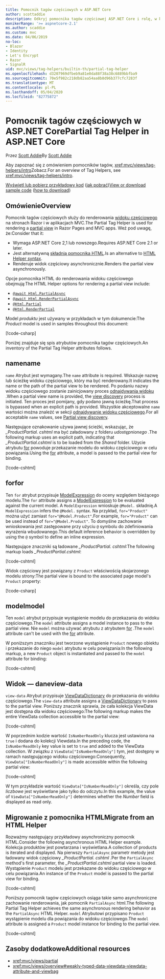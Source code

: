 ```yaml
---
title: Pomocnik tagów częściowych w ASP.NET Core
author: scottaddie
description: Odkryj pomocnika tagów częściowej ASP.NET Core i rolę, w której każda z jego atrybutów jest odtwarzana w wyniku renderowania częściowego widoku.
monikerRange: '>= aspnetcore-2.1'
ms.author: scaddie
ms.custom: mvc
ms.date: 04/06/2019
no-loc:
- Blazor
- Identity
- Let's Encrypt
- Razor
- SignalR
uid: mvc/views/tag-helpers/builtin-th/partial-tag-helper
ms.openlocfilehash: d3207969dfbeb9a81e0da88f38a38c6889bbfba9
ms.sourcegitcommit: 70e5f982c218db82aa54aa8b8d96b377cfc7283f
ms.translationtype: MT
ms.contentlocale: pl-PL
ms.lasthandoff: 05/04/2020
ms.locfileid: "82775872"
---
```

# <a name="partial-tag-helper-in-aspnet-core"></a><span data-ttu-id="e8346-103">Pomocnik tagów częściowych w ASP.NET Core</span><span class="sxs-lookup"><span data-stu-id="e8346-103">Partial Tag Helper in ASP.NET Core</span></span>

<span data-ttu-id="e8346-104">Przez [Scott Addie](https://github.com/scottaddie)</span><span class="sxs-lookup"><span data-stu-id="e8346-104">By [Scott Addie](https://github.com/scottaddie)</span></span>

<span data-ttu-id="e8346-105">Aby zapoznać się z omówieniem pomocników tagów, <xref:mvc/views/tag-helpers/intro>Zobacz.</span><span class="sxs-lookup"><span data-stu-id="e8346-105">For an overview of Tag Helpers, see <xref:mvc/views/tag-helpers/intro>.</span></span>

<span data-ttu-id="e8346-106">[Wyświetl lub pobierz przykładowy kod](https://github.com/dotnet/AspNetCore.Docs/tree/master/aspnetcore/mvc/views/tag-helpers/built-in/samples) ([jak pobrać](xref:index#how-to-download-a-sample))</span><span class="sxs-lookup"><span data-stu-id="e8346-106">[View or download sample code](https://github.com/dotnet/AspNetCore.Docs/tree/master/aspnetcore/mvc/views/tag-helpers/built-in/samples) ([how to download](xref:index#how-to-download-a-sample))</span></span>

## <a name="overview"></a><span data-ttu-id="e8346-107">Omówienie</span><span class="sxs-lookup"><span data-stu-id="e8346-107">Overview</span></span>

<span data-ttu-id="e8346-108">Pomocnik tagów częściowych służy do renderowania [widoku częściowego](xref:mvc/views/partial) na stronach Razor i w aplikacjach MVC.</span><span class="sxs-lookup"><span data-stu-id="e8346-108">The Partial Tag Helper is used for rendering a [partial view](xref:mvc/views/partial) in Razor Pages and MVC apps.</span></span> <span data-ttu-id="e8346-109">Weź pod uwagę, że:</span><span class="sxs-lookup"><span data-stu-id="e8346-109">Consider that it:</span></span>

* <span data-ttu-id="e8346-110">Wymaga ASP.NET Core 2,1 lub nowszego.</span><span class="sxs-lookup"><span data-stu-id="e8346-110">Requires ASP.NET Core 2.1 or later.</span></span>
* <span data-ttu-id="e8346-111">Jest alternatywną [składnią pomocnika HTML](xref:mvc/views/partial#reference-a-partial-view).</span><span class="sxs-lookup"><span data-stu-id="e8346-111">Is an alternative to [HTML Helper syntax](xref:mvc/views/partial#reference-a-partial-view).</span></span>
* <span data-ttu-id="e8346-112">Renderuje widok częściowy asynchronicznie.</span><span class="sxs-lookup"><span data-stu-id="e8346-112">Renders the partial view asynchronously.</span></span>

<span data-ttu-id="e8346-113">Opcje pomocnika HTML do renderowania widoku częściowego obejmują:</span><span class="sxs-lookup"><span data-stu-id="e8346-113">The HTML Helper options for rendering a partial view include:</span></span>

* [`@await Html.PartialAsync`](/dotnet/api/microsoft.aspnetcore.mvc.rendering.htmlhelperpartialextensions.partialasync)
* [`@await Html.RenderPartialAsync`](/dotnet/api/microsoft.aspnetcore.mvc.rendering.htmlhelperpartialextensions.renderpartialasync)
* [`@Html.Partial`](/dotnet/api/microsoft.aspnetcore.mvc.rendering.htmlhelperpartialextensions.partial)
* [`@Html.RenderPartial`](/dotnet/api/microsoft.aspnetcore.mvc.rendering.htmlhelperpartialextensions.renderpartial)

<span data-ttu-id="e8346-114">Model *produktu* jest używany w przykładach w tym dokumencie:</span><span class="sxs-lookup"><span data-stu-id="e8346-114">The *Product* model is used in samples throughout this document:</span></span>

[!code-csharp[](samples/TagHelpersBuiltIn/Models/Product.cs)]

<span data-ttu-id="e8346-115">Poniżej znajduje się spis atrybutów pomocnika tagów częściowych.</span><span class="sxs-lookup"><span data-stu-id="e8346-115">An inventory of the Partial Tag Helper attributes follows.</span></span>

## <a name="name"></a><span data-ttu-id="e8346-116">name</span><span class="sxs-lookup"><span data-stu-id="e8346-116">name</span></span>

<span data-ttu-id="e8346-117">`name` Atrybut jest wymagany.</span><span class="sxs-lookup"><span data-stu-id="e8346-117">The `name` attribute is required.</span></span> <span data-ttu-id="e8346-118">Wskazuje nazwę lub ścieżkę widoku częściowego, który ma być renderowany.</span><span class="sxs-lookup"><span data-stu-id="e8346-118">It indicates the name or the path of the partial view to be rendered.</span></span> <span data-ttu-id="e8346-119">Po podaniu nazwy widoku częściowego zostanie zainicjowany proces [odnajdywania widoku](xref:mvc/views/overview#view-discovery) .</span><span class="sxs-lookup"><span data-stu-id="e8346-119">When a partial view name is provided, the [view discovery](xref:mvc/views/overview#view-discovery) process is initiated.</span></span> <span data-ttu-id="e8346-120">Ten proces jest pomijany, gdy podano jawną ścieżkę.</span><span class="sxs-lookup"><span data-stu-id="e8346-120">That process is bypassed when an explicit path is provided.</span></span> <span data-ttu-id="e8346-121">Wszystkie akceptowalne `name` wartości można znaleźć w sekcji [odnajdywanie widoku częściowego](xref:mvc/views/partial#partial-view-discovery).</span><span class="sxs-lookup"><span data-stu-id="e8346-121">For all acceptable `name` values, see [Partial view discovery](xref:mvc/views/partial#partial-view-discovery).</span></span>

<span data-ttu-id="e8346-122">Następujące oznakowanie używa jawnej ścieżki, wskazując, że *_ProductPartial. cshtml* ma być załadowany z folderu *udostępnionego* .</span><span class="sxs-lookup"><span data-stu-id="e8346-122">The following markup uses an explicit path, indicating that *_ProductPartial.cshtml* is to be loaded from the *Shared* folder.</span></span> <span data-ttu-id="e8346-123">Użycie atrybutu [for](#for) powoduje przekazanie modelu do widoku częściowego w celu powiązania.</span><span class="sxs-lookup"><span data-stu-id="e8346-123">Using the [for](#for) attribute, a model is passed to the partial view for binding.</span></span>

[!code-cshtml[](samples/TagHelpersBuiltIn/Pages/Product.cshtml?name=snippet_Name)]

## <a name="for"></a><span data-ttu-id="e8346-124">for</span><span class="sxs-lookup"><span data-stu-id="e8346-124">for</span></span>

<span data-ttu-id="e8346-125">Ten `for` atrybut przypisuje [ModelExpression](/dotnet/api/microsoft.aspnetcore.mvc.viewfeatures.modelexpression) do oceny względem bieżącego modelu.</span><span class="sxs-lookup"><span data-stu-id="e8346-125">The `for` attribute assigns a [ModelExpression](/dotnet/api/microsoft.aspnetcore.mvc.viewfeatures.modelexpression) to be evaluated against the current model.</span></span> <span data-ttu-id="e8346-126">A `ModelExpression` wnioskuje `@Model.` składnię.</span><span class="sxs-lookup"><span data-stu-id="e8346-126">A `ModelExpression` infers the `@Model.` syntax.</span></span> <span data-ttu-id="e8346-127">Na przykład, `for="Product"` można użyć zamiast `for="@Model.Product"`.</span><span class="sxs-lookup"><span data-stu-id="e8346-127">For example, `for="Product"` can be used instead of `for="@Model.Product"`.</span></span> <span data-ttu-id="e8346-128">To domyślne zachowanie wnioskowania jest zastępowane przy użyciu `@` symbolu do zdefiniowania wyrażenia wbudowanego.</span><span class="sxs-lookup"><span data-stu-id="e8346-128">This default inference behavior is overridden by using the `@` symbol to define an inline expression.</span></span>

<span data-ttu-id="e8346-129">Następujące znaczniki są ładowane *_ProductPartial. cshtml*:</span><span class="sxs-lookup"><span data-stu-id="e8346-129">The following markup loads *_ProductPartial.cshtml*:</span></span>

[!code-cshtml[](samples/TagHelpersBuiltIn/Pages/Product.cshtml?name=snippet_For)]

<span data-ttu-id="e8346-130">Widok częściowy jest powiązany z `Product` właściwością skojarzonego modelu strony:</span><span class="sxs-lookup"><span data-stu-id="e8346-130">The partial view is bound to the associated page model's `Product` property:</span></span>

[!code-csharp[](samples/TagHelpersBuiltIn/Pages/Product.cshtml.cs?highlight=8)]

## <a name="model"></a><span data-ttu-id="e8346-131">model</span><span class="sxs-lookup"><span data-stu-id="e8346-131">model</span></span>

<span data-ttu-id="e8346-132">Ten `model` atrybut przypisuje wystąpienie modelu do przekazania do widoku częściowego.</span><span class="sxs-lookup"><span data-stu-id="e8346-132">The `model` attribute assigns a model instance to pass to the partial view.</span></span> <span data-ttu-id="e8346-133">Nie `model` można używać atrybutu z atrybutem [for](#for) .</span><span class="sxs-lookup"><span data-stu-id="e8346-133">The `model` attribute can't be used with the [for](#for) attribute.</span></span>

<span data-ttu-id="e8346-134">W poniższym znaczniku jest tworzone wystąpienie `Product` nowego obiektu i przekazanie do niego `model` atrybutu w celu powiązania:</span><span class="sxs-lookup"><span data-stu-id="e8346-134">In the following markup, a new `Product` object is instantiated and passed to the `model` attribute for binding:</span></span>

[!code-cshtml[](samples/TagHelpersBuiltIn/Pages/Product.cshtml?name=snippet_Model)]

## <a name="view-data"></a><span data-ttu-id="e8346-135">Widok — dane</span><span class="sxs-lookup"><span data-stu-id="e8346-135">view-data</span></span>

<span data-ttu-id="e8346-136">`view-data` Atrybut przypisuje [ViewDataDictionary](/dotnet/api/microsoft.aspnetcore.mvc.viewfeatures.viewdatadictionary) do przekazania do widoku częściowego.</span><span class="sxs-lookup"><span data-stu-id="e8346-136">The `view-data` attribute assigns a [ViewDataDictionary](/dotnet/api/microsoft.aspnetcore.mvc.viewfeatures.viewdatadictionary) to pass to the partial view.</span></span> <span data-ttu-id="e8346-137">Poniższy znacznik sprawia, że cała kolekcja ViewData jest dostępna dla widoku częściowego:</span><span class="sxs-lookup"><span data-stu-id="e8346-137">The following markup makes the entire ViewData collection accessible to the partial view:</span></span>

[!code-cshtml[](samples/TagHelpersBuiltIn/Pages/Product.cshtml?name=snippet_ViewData&highlight=5-)]

<span data-ttu-id="e8346-138">W poprzednim kodzie wartość `IsNumberReadOnly` klucza jest ustawiona na `true` i dodana do kolekcji Viewdata.</span><span class="sxs-lookup"><span data-stu-id="e8346-138">In the preceding code, the `IsNumberReadOnly` key value is set to `true` and added to the ViewData collection.</span></span> <span data-ttu-id="e8346-139">W związku z `ViewData["IsNumberReadOnly"]` tym, jest dostępny w ramach następującego widoku częściowego:</span><span class="sxs-lookup"><span data-stu-id="e8346-139">Consequently, `ViewData["IsNumberReadOnly"]` is made accessible within the following partial view:</span></span>

[!code-cshtml[](samples/TagHelpersBuiltIn/Pages/Shared/_ProductViewDataPartial.cshtml?highlight=5)]

<span data-ttu-id="e8346-140">W tym przykładzie wartość `ViewData["IsNumberReadOnly"]` określa, czy pole *liczbowe* jest wyświetlane jako tylko do odczytu.</span><span class="sxs-lookup"><span data-stu-id="e8346-140">In this example, the value of `ViewData["IsNumberReadOnly"]` determines whether the *Number* field is displayed as read only.</span></span>

## <a name="migrate-from-an-html-helper"></a><span data-ttu-id="e8346-141">Migrowanie z pomocnika HTML</span><span class="sxs-lookup"><span data-stu-id="e8346-141">Migrate from an HTML Helper</span></span>

<span data-ttu-id="e8346-142">Rozważmy następujący przykładowy asynchroniczny pomocnik HTML.</span><span class="sxs-lookup"><span data-stu-id="e8346-142">Consider the following asynchronous HTML Helper example.</span></span> <span data-ttu-id="e8346-143">Kolekcja produktów jest powtarzana i wyświetlana.</span><span class="sxs-lookup"><span data-stu-id="e8346-143">A collection of products is iterated and displayed.</span></span> <span data-ttu-id="e8346-144">Na pierwszy `PartialAsync` parametr metody jest ładowany widok częściowy *_ProductPartial. cshtml* .</span><span class="sxs-lookup"><span data-stu-id="e8346-144">Per the `PartialAsync` method's first parameter, the *_ProductPartial.cshtml* partial view is loaded.</span></span> <span data-ttu-id="e8346-145">Wystąpienie `Product` modelu jest przekazane do widoku częściowego w celu powiązania.</span><span class="sxs-lookup"><span data-stu-id="e8346-145">An instance of the `Product` model is passed to the partial view for binding.</span></span>

[!code-cshtml[](samples/TagHelpersBuiltIn/Pages/Products.cshtml?name=snippet_HtmlHelper&highlight=3)]

<span data-ttu-id="e8346-146">Poniższy pomocnik tagów częściowych osiąga takie samo asynchroniczne zachowanie renderowania, jak pomocnik `PartialAsync` html.</span><span class="sxs-lookup"><span data-stu-id="e8346-146">The following Partial Tag Helper achieves the same asynchronous rendering behavior as the `PartialAsync` HTML Helper.</span></span> <span data-ttu-id="e8346-147">`model` Atrybutowi przypisano `Product` wystąpienie modelu dla powiązania do widoku częściowego.</span><span class="sxs-lookup"><span data-stu-id="e8346-147">The `model` attribute is assigned a `Product` model instance for binding to the partial view.</span></span>

[!code-cshtml[](samples/TagHelpersBuiltIn/Pages/Products.cshtml?name=snippet_TagHelper&highlight=3)]

## <a name="additional-resources"></a><span data-ttu-id="e8346-148">Zasoby dodatkowe</span><span class="sxs-lookup"><span data-stu-id="e8346-148">Additional resources</span></span>

* <xref:mvc/views/partial>
* <xref:mvc/views/overview#weakly-typed-data-viewdata-viewdata-attribute-and-viewbag>
